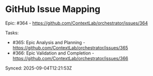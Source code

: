 # GitHub Issue Mapping

Epic: #364 - https://github.com/ContextLab/orchestrator/issues/364

Tasks:
- #365: Epic Analysis and Planning - https://github.com/ContextLab/orchestrator/issues/365
- #366: Epic Validation and Completion - https://github.com/ContextLab/orchestrator/issues/366

Synced: 2025-09-04T12:21:53Z
